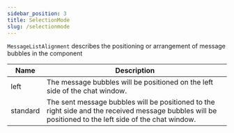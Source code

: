 ```yaml
---
sidebar_position: 3
title: SelectionMode
slug: /selectionmode
---
```


`MessageListAlignment` describes the positioning or arrangement of message bubbles in the component

| Name | Description | 
| ---- | ---- | 
| left | The message bubbles will be positioned on the left side of the chat window. | 
| standard | The sent message bubbles will be positioned to the right side and the received message bubbles will be positioned to the left side of the chat window. | 